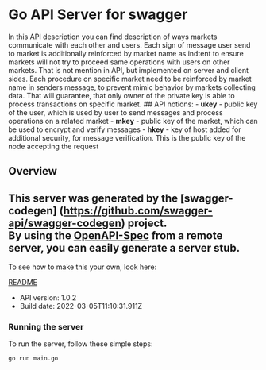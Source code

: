 # Go API Server for swagger

In this API description you can find description of ways markets communicate with each other and users. Each sign of message user send to market is additionally reinforced by market name as indtent to ensure markets will not try to proceed same operations with users on other markets. That is not mention in API, but implemented on server and client sides. Each procedure on specific market need to be reinforced by market name in senders message, to prevent mimic behavior by markets collecting data. That will guarantee, that only owner of the private key is able to process transactions on specific market.  ## API notions: - **ukey** - public key of the user, which is used by user to send messages and process operations on a related market  - **mkey** - public key of the market, which can be used to encrypt and verify messages - **hkey** - key of host added for additional security, for message verification. This is the public key of the node accepting the request 

## Overview
This server was generated by the [swagger-codegen]
(https://github.com/swagger-api/swagger-codegen) project.  
By using the [OpenAPI-Spec](https://github.com/OAI/OpenAPI-Specification) from a remote server, you can easily generate a server stub.  
-

To see how to make this your own, look here:

[README](https://github.com/swagger-api/swagger-codegen/blob/master/README.md)

- API version: 1.0.2
- Build date: 2022-03-05T11:10:31.911Z


### Running the server
To run the server, follow these simple steps:

```
go run main.go
```

